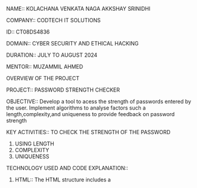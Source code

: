 NAME:: KOLACHANA VENKATA NAGA AKKSHAY SRINIDHI

COMPANY:: CODTECH IT SOLUTIONS

ID:: CT08DS4836

DOMAIN:: CYBER SECURITY AND ETHICAL HACKING

DURATION:: JULY TO AUGUST 2024

MENTOR:: MUZAMMIL AHMED 

OVERVIEW OF THE PROJECT

PROJECT:: PASSWORD STRENGTH CHECKER

OBJECTIVE:: Develop a tool to acess the strength of passwords entered by the user. Implement algorithms to analyse factors such a length,complexity,and uniqueness to provide feedback on password strength

KEY ACTIVITIES:: TO CHECK THE STRENGTH OF THE PASSWORD 
1) USING LENGTH
2) COMPLEXITY
3) UNIQUENESS
   
TECHNOLOGY USED AND CODE EXPLANATION::
1) HTML:: The HTML structure includes a <title> for the page, a <style> section for CSS, and a <script> section for the JavaScript code.
The body contains an  heading, an input field for the user to enter the password, and two div elements: one for the password strength bar and one for the password strength text.

3) CSS:The CSS styles the layout and appearance of the page, including the font, text alignment, input field, password strength bar, and password strength text.
The password strength bar is given a height of 20px and a width that will be dynamically updated by the JavaScript code.
The password strength text is given a margin-top of 10px and a bold font weight.

5) JavaScript:The calculatePasswordStrength function takes a password as input and calculates a score based on the length and complexity of the password.
The function checks the length of the password and assigns a score of 1 or 2 based on whether the password is at least 8 characters or 12 characters long, respectively.
The function then checks the complexity of the password by looking for the presence of uppercase letters, lowercase letters, numbers, and symbols. The score is assigned based on the number of these character types present.
The function does not include the uniqueness check.
The input event listener is attached to the password input field. Whenever the user types or changes the password, the calculatePasswordStrength function is called, and the password strength bar and text are updated accordingly.
The password strength bar's width is set to the percentage of the maximum score that the current password score represents.
The password strength text is updated to display "Weak password", "Medium password", or "Strong password" based on the calculated score.
